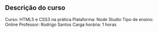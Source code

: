 ## Descrição do curso
Curso: HTML5 e CSS3 na prática
Plataforma: Node Studio
Tipo de ensino: Online
Professor: Rodrigo Santos
Carga horária: 1 horas
